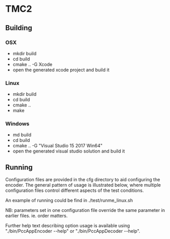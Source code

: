 # TMC2 

## Building

### OSX
- mkdir build
- cd build
- cmake .. -G Xcode 
- open the generated xcode project and build it

### Linux
- mkdir build
- cd build
- cmake .. 
- make

### Windows
- md build
- cd build
- cmake .. -G "Visual Studio 15 2017 Win64"
- open the generated visual studio solution and build it

## Running

Configuration files are provided in the cfg directory to aid configuring
the encoder.  The general pattern of usage is illustrated below, where
multiple configuration files control different aspects of the test
conditions.

An example of running could be find in ./test/runme_linux.sh

NB: parameters set in one configuration file override the same parameter
in earlier files.  ie. order matters.

Further help text describing option usage is available using "./bin/PccAppEncoder --help" or "./bin/PccAppDecoder --help".

